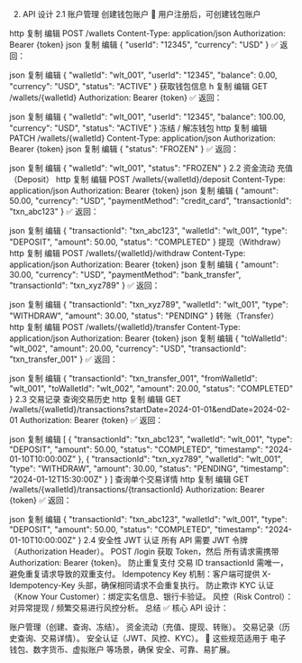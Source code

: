

2. API 设计
   2.1 账户管理
   创建钱包账户
   📌 用户注册后，可创建钱包账户

http
复制
编辑
POST /wallets
Content-Type: application/json
Authorization: Bearer {token}
json
复制
编辑
{
"userId": "12345",
"currency": "USD"
}
✅ 返回：

json
复制
编辑
{
"walletId": "wlt_001",
"userId": "12345",
"balance": 0.00,
"currency": "USD",
"status": "ACTIVE"
}
获取钱包信息
h
复制
编辑
GET /wallets/{walletId}
Authorization: Bearer {token}
✅ 返回：

json
复制
编辑
{
"walletId": "wlt_001",
"userId": "12345",
"balance": 100.00,
"currency": "USD",
"status": "ACTIVE"
}
冻结 / 解冻钱包
http
复制
编辑
PATCH /wallets/{walletId}
Content-Type: application/json
Authorization: Bearer {token}
json
复制
编辑
{
"status": "FROZEN"
}
✅ 返回：

json
复制
编辑
{
"walletId": "wlt_001",
"status": "FROZEN"
}
2.2 资金流动
充值（Deposit）
http
复制
编辑
POST /wallets/{walletId}/deposit
Content-Type: application/json
Authorization: Bearer {token}
json
复制
编辑
{
"amount": 50.00,
"currency": "USD",
"paymentMethod": "credit_card",
"transactionId": "txn_abc123"
}
✅ 返回：

json
复制
编辑
{
"transactionId": "txn_abc123",
"walletId": "wlt_001",
"type": "DEPOSIT",
"amount": 50.00,
"status": "COMPLETED"
}
提现（Withdraw）
http
复制
编辑
POST /wallets/{walletId}/withdraw
Content-Type: application/json
Authorization: Bearer {token}
json
复制
编辑
{
"amount": 30.00,
"currency": "USD",
"paymentMethod": "bank_transfer",
"transactionId": "txn_xyz789"
}
✅ 返回：

json
复制
编辑
{
"transactionId": "txn_xyz789",
"walletId": "wlt_001",
"type": "WITHDRAW",
"amount": 30.00,
"status": "PENDING"
}
转账（Transfer）
http
复制
编辑
POST /wallets/{walletId}/transfer
Content-Type: application/json
Authorization: Bearer {token}
json
复制
编辑
{
"toWalletId": "wlt_002",
"amount": 20.00,
"currency": "USD",
"transactionId": "txn_transfer_001"
}
✅ 返回：

json
复制
编辑
{
"transactionId": "txn_transfer_001",
"fromWalletId": "wlt_001",
"toWalletId": "wlt_002",
"amount": 20.00,
"status": "COMPLETED"
}
2.3 交易记录
查询交易历史
http
复制
编辑
GET /wallets/{walletId}/transactions?startDate=2024-01-01&endDate=2024-02-01
Authorization: Bearer {token}
✅ 返回：

json
复制
编辑
[
{
"transactionId": "txn_abc123",
"walletId": "wlt_001",
"type": "DEPOSIT",
"amount": 50.00,
"status": "COMPLETED",
"timestamp": "2024-01-10T10:00:00Z"
},
{
"transactionId": "txn_xyz789",
"walletId": "wlt_001",
"type": "WITHDRAW",
"amount": 30.00,
"status": "PENDING",
"timestamp": "2024-01-12T15:30:00Z"
}
]
查询单个交易详情
http
复制
编辑
GET /wallets/{walletId}/transactions/{transactionId}
Authorization: Bearer {token}
✅ 返回：

json
复制
编辑
{
"transactionId": "txn_abc123",
"walletId": "wlt_001",
"type": "DEPOSIT",
"amount": 50.00,
"status": "COMPLETED",
"timestamp": "2024-01-10T10:00:00Z"
}
2.4 安全性
JWT 认证
所有 API 需要 JWT 令牌（Authorization Header）。
POST /login 获取 Token，然后 所有请求需携带 Authorization: Bearer {token}。
防止重复支付
交易 ID transactionId 需唯一，避免重复请求导致的双重支付。
Idempotency Key 机制：客户端可提供 X-Idempotency-Key 头部，确保相同请求不会重复执行。
防止欺诈
KYC 认证（Know Your Customer）：绑定实名信息、银行卡验证。
风控（Risk Control）：对异常提现 / 频繁交易进行风控分析。
总结
✅ 核心 API 设计：

账户管理（创建、查询、冻结）。
资金流动（充值、提现、转账）。
交易记录（历史查询、交易详情）。
安全认证（JWT、风控、KYC）。
🚀 这些规范适用于 电子钱包、数字货币、虚拟账户 等场景，确保 安全、可靠、易扩展。